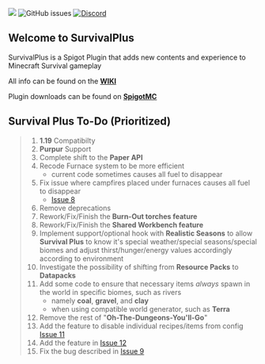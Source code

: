 ![](https://i.imgur.com/QoigTvL.png)
![GitHub issues](https://img.shields.io/github/issues/Pixelated-Studios/SurvivalPlus.svg)
[![Discord](https://img.shields.io/discord/865652593932632134?label=Discord&logo=Discord&style=plastic)](https://discord.gg/k8wvnZDDTV)

## Welcome to SurvivalPlus
SurvivalPlus is a Spigot Plugin that adds new contents and experience to Minecraft Survival gameplay

All info can be found on the [**WIKI**](https://github.com/Pixelated-Studios/SurvivalPlus/wiki)

Plugin downloads can be found on [**SpigotMC**](https://www.spigotmc.org/resources/survival-plus-recoded-making-survival-fun-again.67351/)


## Survival Plus To-Do (Prioritized)


> 1. **1.19** Compatibilty
> 2. **Purpur** Support
> 3. Complete shift to the **Paper API**
> 4. Recode Furnace system to be more efficient 
>    * current code sometimes causes all fuel to disappear
> 5. Fix issue where campfires placed under furnaces causes all fuel to disappear 
>    * [Issue 8](https://github.com/Pixelated-Studios/SurvivalPlus/issues/8)
> 6. Remove deprecations
> 7. Rework/Fix/Finish the **Burn-Out torches feature**
> 8. Rework/Fix/Finish the **Shared Workbench feature**
> 9. Implement support/optional hook with **Realistic Seasons** to allow **Survival Plus** to know it's special weather/special seasons/special biomes and adjust  thirst/hunger/energy values accordingly according to environment
> 10. Investigate the possibility of shifting from **Resource Packs** to **Datapacks**
> 11. Add some code to ensure that necessary items *always* spawn in the world in specific biomes, such as rivers
>     * namely **coal**, **gravel**, and **clay**
>     * when using compatible world generator, such as **Terra**
> 12. Remove the rest of "**Oh-The-Dungeons-You'll-Go**"
> 13. Add the feature to disable individual recipes/items from config [Issue 11](https://github.com/Pixelated-Studios/SurvivalPlus/issues/11)
> 14. Add the feature in [Issue 12](https://github.com/Pixelated-Studios/SurvivalPlus/issues/12)
> 15. Fix the bug described in [Issue 9](https://github.com/Pixelated-Studios/SurvivalPlus/issues/9)


